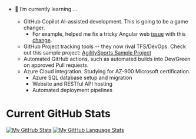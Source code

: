 - 🌱 I’m currently learning ...<br/><br/>
  - GitHub Copilot AI-assisted development. This is going to be a game changer.
    - For example, helped me fix a tricky Angular web [issue](https://github.com/smagara/AgilitySports_web/issues/1) with this [change](https://github.com/smagara/AgilitySports_web/pull/2/commits/fdec50fd43de72d22ffcbdc25f095e55dbbe14a8).<br/>
  - GitHub Project tracking tools -- they now rival TFS/DevOps.  Check out this sample project: [AgilitySports Sample Project](https://github.com/users/smagara/projects/3/views/1)<br/>
  - Automated GitHub actions, such as automated builds into Dev/Green on approved Pull requests.<br/>
  - Azure Cloud integration.  Studying for AZ-900 Microsoft certification.
    - Azure SQL database setup and migration
    - Website and RESTful API hosting
    - Automated deployment pipelines

# Current GitHub Stats

[![My GitHub Stats](https://github-readme-stats.vercel.app/api/?username=smagara&count_private=true&theme=tokyonight&showicons=true)]()
[![My GitHub Language Stats](https://github-readme-stats.vercel.app/api/top-langs/?username=smagara&langs_count=5&theme=tokyonight)]()

<!--
**smagara/smagara** is a ✨ _special_ ✨ repository because its `README.md` (this file) appears on your GitHub profile.

Here are some ideas to get you started:

- 🔭 I’m currently working on ...
- 🌱 I’m currently learning ...
- 👯 I’m looking to collaborate on ...
- 🤔 I’m looking for help with ...
- 💬 Ask me about ...
- 📫 How to reach me: ...
- 😄 Pronouns: ...
- ⚡ Fun fact: ...
-->
